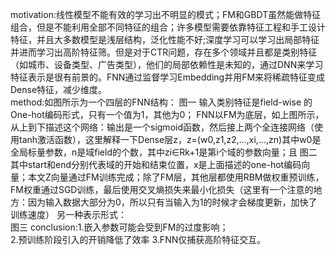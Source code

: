 motivation:线性模型不能有效的学习出不明显的模式；FM和GBDT虽然能做特征组合，但是不能利用全部不同特征的组合；许多模型需要依靠特征工程和手工设计特征，并且大多数模型是浅层结构，泛化性能不好;深度学习可以学习出局部特征并进而学习出高阶特征筛。但是对于CTR问题，存在多个领域并且都是类别特征（如城市、设备类型、广告类型），他们的局部依赖性是未知的，通过DNN来学习特征表示是很有前景的。FNN通过监督学习Embedding并用FM来将稀疏特征变成Dense特征，减少维度。  
method:如图所示为一个四层的FNN结构：
图一
输入类别特征是field-wise 的One-hot编码形式，只有一个值为1，其他为0；
FNN以FM为底层，如上图所示，从上到下描述这个网络：输出是一个sigmoid函数，然后接上两个全连接网络（使用tanh激活函数），这里解释一下Dense层z，z=(w0,z1,z2,...,xi,...,zn)其中w0是全局标量参数，n是域field的个数，其中zi∈Rk+1是第i个域的参数向量；且
图二
其中start和end分别代表域的开始和结束位置，x是上面描述的one-hot编码向量；本文Z向量通过FM训练完成；除了FM层，其他层都使用RBM做权重预训练，FM权重通过SGD训练，最后使用交叉熵损失来最小化损失（这里有一个注意的地方：因为输入数据大部分为0，所以只有当输入为1的时候才会梯度更新，加快了训练速度）
另一种表示形式：  
图三
conclusion:1.嵌入参数可能会受到FM的过度影响；  
2.预训练阶段引入的开销降低了效率
3.FNN仅捕获高阶特征交互。
